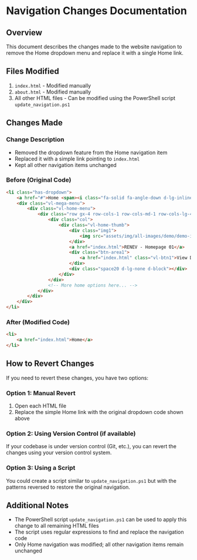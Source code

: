 # Navigation Changes Documentation

## Overview
This document describes the changes made to the website navigation to remove the Home dropdown menu and replace it with a single Home link.

## Files Modified
1. `index.html` - Modified manually
2. `about.html` - Modified manually
3. All other HTML files - Can be modified using the PowerShell script `update_navigation.ps1`

## Changes Made

### Change Description
- Removed the dropdown feature from the Home navigation item
- Replaced it with a simple link pointing to `index.html`
- Kept all other navigation items unchanged

### Before (Original Code)
```html
<li class="has-dropdown">
    <a href="#">Home <span><i class="fa-solid fa-angle-down d-lg-inline d-none"></i></span></a>
    <div class="vl-mega-menu">
        <div class="vl-home-menu">                    
            <div class="row gx-4 row-cols-1 row-cols-md-1 row-cols-lg-4">
                <div class="col">
                    <div class="vl-home-thumb">
                        <div class="img1">
                            <img src="assets/img/all-images/demo/demo-img1.png" alt="">
                        </div>
                        <a href="index.html">RENEV - Homepage 01</a>
                        <div class="btn-area1">
                            <a href="index.html" class="vl-btn1">View Demo</a>
                        </div>
                        <div class="space20 d-lg-none d-block"></div>
                    </div>
                </div>
                <!-- More home options here... -->
            </div>
        </div>
    </div>
</li>
```

### After (Modified Code)
```html
<li>
    <a href="index.html">Home</a>
</li>
```

## How to Revert Changes
If you need to revert these changes, you have two options:

### Option 1: Manual Revert
1. Open each HTML file
2. Replace the simple Home link with the original dropdown code shown above

### Option 2: Using Version Control (if available)
If your codebase is under version control (Git, etc.), you can revert the changes using your version control system.

### Option 3: Using a Script
You could create a script similar to `update_navigation.ps1` but with the patterns reversed to restore the original navigation.

## Additional Notes
- The PowerShell script `update_navigation.ps1` can be used to apply this change to all remaining HTML files
- The script uses regular expressions to find and replace the navigation code
- Only Home navigation was modified; all other navigation items remain unchanged 